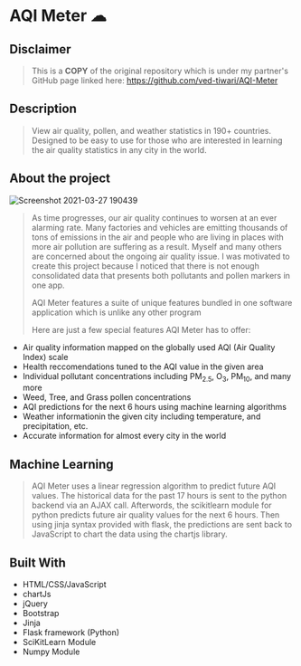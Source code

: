 # AQI Meter ☁

## Disclaimer
> This is a **COPY** of the original repository which is under my partner's GitHub page linked here: https://github.com/ved-tiwari/AQI-Meter

## Description
> View air quality, pollen, and weather statistics in 190+ countries. Designed to be easy to use for those who are interested in learning the air quality statistics in any city in the world.

## About the project
![Screenshot 2021-03-27 190439](https://user-images.githubusercontent.com/79772110/112737254-696e4000-8f2f-11eb-916f-4d9bbe2e3928.png)
> As time progresses, our air quality continues to worsen at an ever alarming rate. Many factories and vehicles are emitting thousands of tons of emissions in the air and people  who are living in places with more air pollution are suffering as a result. Myself and many others are concerned about the ongoing air quality issue. I was motivated to create  this project because I noticed that there is not enough consolidated data that presents both pollutants and pollen markers in one app.
> 
> AQI Meter features a suite of unique features bundled in one software application which is unlike any other program
> 
> Here are just a few special features AQI Meter has to offer:
> 
<ul>
  <li>
    Air quality information mapped on the globally used AQI (Air Quality Index) scale
  </li>
  <li>
    Health reccomendations tuned to the AQI value in the given area
  </li>
  <li>
    Individual pollutant concentrations including PM<sub>2.5</sub>, O<sub>3</sub>, PM<sub>10</sub>, and many more
  </li>
  <li>
    Weed, Tree, and Grass pollen concentrations
  </li>
  <li>
    AQI predictions for the next 6 hours using machine learning algorithms
  </li>
  <li>
    Weather informationin the given city including temperature, and precipitation, etc.
  </li>
  <li>
    Accurate information for almost every city in the world
  </li>
</ul>

## Machine Learning
> AQI Meter uses a linear regression algorithm to predict future AQI values. The historical data for the past 17 hours is sent to the python backend via an AJAX call. Afterwords, the scikitlearn module for python predicts future air quality values for the next 6 hours. Then using jinja syntax provided with flask, the predictions are sent back to JavaScript to chart the data using the chartjs library.

## Built With
<ul>
  <li>
    HTML/CSS/JavaScript
  </li>
  <li>
    chartJs
  </li>
  <li>
    jQuery
  </li>
  <li>
    Bootstrap
  </li>
  <li>
    Jinja
  </li>
  <li>
    Flask framework (Python)
  </li>
  <li>
    SciKitLearn Module
  </li>
  <li>
    Numpy Module
  </li>
</ul>
